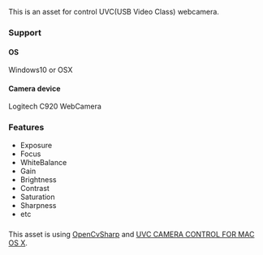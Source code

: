 This is an asset for control UVC(USB Video Class) webcamera.

### Support
#### OS
Windows10 or OSX

#### Camera device
Logitech C920 WebCamera

### Features

- Exposure
- Focus
- WhiteBalance
- Gain
- Brightness
- Contrast
- Saturation
- Sharpness
- etc


### 

This asset is using [OpenCvSharp](https://github.com/shimat/opencvsharp) and [UVC CAMERA CONTROL FOR MAC OS X](https://phoboslab.org/log/2009/07/uvc-camera-control-for-mac-os-x).


